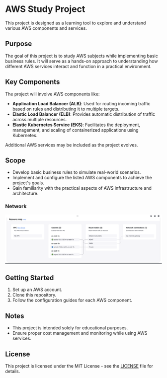 
# AWS Study Project

This project is designed as a learning tool to explore and understand various AWS components and services.

## Purpose
The goal of this project is to study AWS subjects while implementing basic business rules. It will serve as a hands-on approach to understanding how different AWS services interact and function in a practical environment.

## Key Components
The project will involve AWS components like:

- **Application Load Balancer (ALB)**: Used for routing incoming traffic based on rules and distributing it to multiple targets.
- **Elastic Load Balancer (ELB)**: Provides automatic distribution of traffic across multiple resources.
- **Elastic Kubernetes Service (EKS)**: Facilitates the deployment, management, and scaling of containerized applications using Kubernetes.

Additional AWS services may be included as the project evolves.

## Scope
- Develop basic business rules to simulate real-world scenarios.
- Implement and configure the listed AWS components to achieve the project's goals.
- Gain familiarity with the practical aspects of AWS infrastructure and architecture.

### Network 

![Alt text](./docs/resource-map.png)

## Getting Started
1. Set up an AWS account.
2. Clone this repository.
3. Follow the configuration guides for each AWS component.

## Notes
- This project is intended solely for educational purposes.
- Ensure proper cost management and monitoring while using AWS services.

## License
This project is licensed under the MIT License - see the [LICENSE](LICENSE) file for details.
